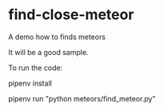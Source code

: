 # find-close-meteor
A demo how to finds meteors

It will be a good sample.

To run the code:

pipenv install

pipenv run "python meteors/find_meteor.py"
